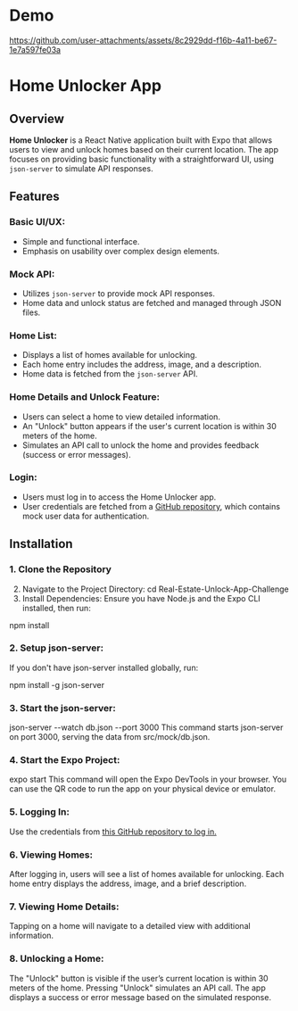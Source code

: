 # Demo


https://github.com/user-attachments/assets/8c2929dd-f16b-4a11-be67-1e7a597fe03a




# Home Unlocker App

## Overview
**Home Unlocker** is a React Native application built with Expo that allows users to view and unlock homes based on their current location. The app focuses on providing basic functionality with a straightforward UI, using `json-server` to simulate API responses.

## Features

### Basic UI/UX:
- Simple and functional interface.
- Emphasis on usability over complex design elements.

### Mock API:
- Utilizes `json-server` to provide mock API responses.
- Home data and unlock status are fetched and managed through JSON files.

### Home List:
- Displays a list of homes available for unlocking.
- Each home entry includes the address, image, and a description.
- Home data is fetched from the `json-server` API.

### Home Details and Unlock Feature:
- Users can select a home to view detailed information.
- An "Unlock" button appears if the user's current location is within 30 meters of the home.
- Simulates an API call to unlock the home and provides feedback (success or error messages).

### Login:
- Users must log in to access the Home Unlocker app.
- User credentials are fetched from a [GitHub repository](https://github.com/GittyAjay/Real-Estate-Unlock-App-Challenge.git), which contains mock user data for authentication.

## Installation

### 1. Clone the Repository

2. Navigate to the Project Directory:
cd Real-Estate-Unlock-App-Challenge
3. Install Dependencies:
Ensure you have Node.js and the Expo CLI installed, then run:

npm install
###  2. Setup json-server:
If you don't have json-server installed globally, run:

npm install -g json-server
### 3.  Start the json-server:
json-server --watch db.json --port 3000
This command starts json-server on port 3000, serving the data from src/mock/db.json.

### 4. Start the Expo Project:
expo start
This command will open the Expo DevTools in your browser. You can use the QR code to run the app on your physical device or emulator.

### 5. Logging In:
Use the credentials from [this GitHub repository to log in.](https://dummyjson.com/users)
### 6. Viewing Homes:
After logging in, users will see a list of homes available for unlocking.
Each home entry displays the address, image, and a brief description.
### 7. Viewing Home Details:
Tapping on a home will navigate to a detailed view with additional information.
### 8. Unlocking a Home:
The "Unlock" button is visible if the user’s current location is within 30 meters of the home.
Pressing "Unlock" simulates an API call.
The app displays a success or error message based on the simulated response.
